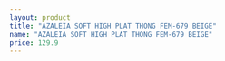 ```yaml
---
layout: product
title: "AZALEIA SOFT HIGH PLAT THONG FEM-679 BEIGE"
name: "AZALEIA SOFT HIGH PLAT THONG FEM-679 BEIGE"
price: 129.9
---
```

